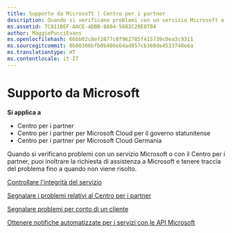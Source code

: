```yaml
---
title: Supporto da Microsoft | Centro per i partner
description: Quando si verificano problemi con un servizio Microsoft o con il Centro per i partner, puoi inoltrare la richiesta di assistenza a Microsoft e tenere traccia del problema fino a quando non viene risolto.
ms.assetid: 7C811BEF-AACE-4DBB-8804-5682C20E0704
author: MaggiePucciEvans
ms.openlocfilehash: 66bb02c8ef2677c8f962785f415739c0ea3c9311
ms.sourcegitcommit: 0b00306bfb0b406e64ad857cb360de4533740e6a
ms.translationtype: HT
ms.contentlocale: it-IT
---
```

# <a name="support-from-microsoft"></a>Supporto da Microsoft

**Si applica a**

-  Centro per i partner
-  Centro per i partner per Microsoft Cloud per il governo statunitense
-  Centro per i partner per Microsoft Cloud Germania

Quando si verificano problemi con un servizio Microsoft o con il Centro per i partner, puoi inoltrare la richiesta di assistenza a Microsoft e tenere traccia del problema fino a quando non viene risolto.

[Controllare l'integrità del servizio](check-service-health.md)

[Segnalare i problemi relativi al Centro per i partner](report-problems-with-partner-center.md)

[Segnalare problemi per conto di un cliente](report-problems-on-behalf-of-a-customer.md)

[Ottenere notifiche automatizzate per i servizi con le API Microsoft](get-automated-service-notifications-with-our-apis.md)

 

 



